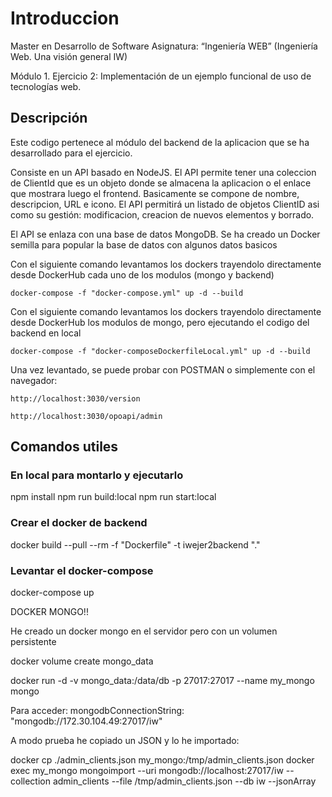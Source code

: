 # Introduccion
Master en Desarrollo de Software
Asignatura: “Ingeniería WEB”
(Ingeniería Web. Una visión general IW)

Módulo 1. Ejercicio 2: Implementación de un ejemplo funcional de uso de tecnologías web.

## Descripción
Este codigo pertenece al módulo del backend de la aplicacion que se ha desarrollado para el ejercicio.

Consiste en un API basado en NodeJS. El API permite tener una coleccion de ClientId que es un objeto donde se almacena la aplicacion o el enlace que mostrara luego el frontend. Basicamente se compone de nombre, descripcion, URL e icono. El API permitirá un listado de objetos ClientID asi como su gestión: modificacion, creacion de nuevos elementos y borrado.

El API se enlaza con una base de datos MongoDB. Se ha creado un Docker semilla para popular la base de datos con algunos datos basicos

Con el siguiente comando levantamos los dockers trayendolo directamente desde DockerHub cada uno de los modulos (mongo y backend)

    docker-compose -f "docker-compose.yml" up -d --build 

Con el siguiente comando levantamos los dockers trayendolo directamente desde DockerHub los modulos de mongo, pero ejecutando el codigo del backend en local

    docker-compose -f "docker-composeDockerfileLocal.yml" up -d --build 

Una vez levantado, se puede probar con POSTMAN o simplemente con el navegador:

```
http://localhost:3030/version

http://localhost:3030/opoapi/admin

```

## Comandos utiles
### En local para montarlo y ejecutarlo 
npm install
npm run build:local
npm run start:local

### Crear el docker de backend
docker build --pull --rm -f "Dockerfile" -t iwejer2backend "." 

### Levantar el docker-compose
docker-compose up


DOCKER MONGO!!

He creado un docker mongo en el servidor pero con un volumen persistente

docker volume create mongo_data

docker run -d -v mongo_data:/data/db -p 27017:27017 --name my_mongo mongo

Para acceder: mongodbConnectionString: "mongodb://172.30.104.49:27017/iw"

A modo prueba he copiado un JSON y lo he importado:

docker cp ./admin_clients.json my_mongo:/tmp/admin_clients.json 
docker exec my_mongo mongoimport --uri mongodb://localhost:27017/iw --collection admin_clients --file /tmp/admin_clients.json --db iw --jsonArray


